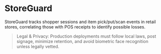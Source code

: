 # StoreGuard
StoreGuard tracks shopper sessions and item pick/put/scan events in retail stores, correlating those with POS receipts to identify possible losses.

> Legal & Privacy: Production deployments must follow local laws, post signage, minimize retention, and avoid biometric face recognition unless legally vetted.
